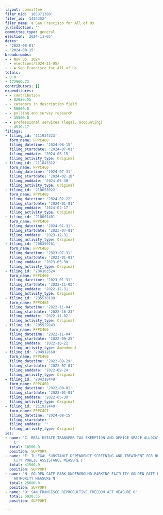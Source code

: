 ```yaml
---
layout: committee
filer_nid: '185371300'
filer_id: '1424352'
filer_name: a San Francisco for All of Us
jurisdiction: ''
committee_type: general
election: '2024-11-05'
dates:
- '2022-08-01'
- '2024-08-15'
breadcrumbs:
- - Nov 05, 2024
  - elections/2024-11-05/
- - A San Francisco for All of Us
totals:
- 0.0
- 172960.72
contributors: []
expenditures:
- - contribution
  - 82920.55
- - category in description field
  - 50000.0
- - polling and survey research
  - 35500.0
- - professional services (legal, accounting)
  - 4510.17
filings:
- filing_id: '211934523'
  form_name: FPPC460
  filing_datetime: '2024-08-15'
  filing_startdate: '2024-07-01'
  filing_enddate: '2024-08-15'
  filing_activity_type: Original
- filing_id: '211843312'
  form_name: FPPC460
  filing_datetime: '2024-07-31'
  filing_startdate: '2024-02-18'
  filing_enddate: '2024-06-30'
  filing_activity_type: Original
- filing_id: '210656022'
  form_name: FPPC460
  filing_datetime: '2024-02-22'
  filing_startdate: '2024-01-01'
  filing_enddate: '2024-02-17'
  filing_activity_type: Original
- filing_id: '210001401'
  form_name: FPPC460
  filing_datetime: '2024-01-31'
  filing_startdate: '2023-07-01'
  filing_enddate: '2023-12-31'
  filing_activity_type: Original
- filing_id: '208399261'
  form_name: FPPC460
  filing_datetime: '2023-07-31'
  filing_startdate: '2023-01-01'
  filing_enddate: '2023-06-30'
  filing_activity_type: Original
- filing_id: '206183524'
  form_name: FPPC460
  filing_datetime: '2023-01-31'
  filing_startdate: '2022-11-03'
  filing_enddate: '2022-12-31'
  filing_activity_type: Original
- filing_id: '205530180'
  form_name: FPPC460
  filing_datetime: '2022-11-04'
  filing_startdate: '2022-10-23'
  filing_enddate: '2022-11-02'
  filing_activity_type: Original
- filing_id: '205529943'
  form_name: FPPC460
  filing_datetime: '2022-11-04'
  filing_startdate: '2022-09-25'
  filing_enddate: '2022-10-22'
  filing_activity_type: Amendment
- filing_id: '204912660'
  form_name: FPPC460
  filing_datetime: '2022-09-29'
  filing_startdate: '2022-07-01'
  filing_enddate: '2022-09-24'
  filing_activity_type: Original
- filing_id: '204318448'
  form_name: FPPC460
  filing_datetime: '2022-08-01'
  filing_startdate: '2022-01-01'
  filing_enddate: '2022-06-30'
  filing_activity_type: Original
- filing_id: '211932440'
  form_name: FPPC497
  filing_datetime: '2024-08-15'
  filing_startdate: ''
  filing_enddate: ''
  filing_activity_type: Original
ies:
- name: 'C: REAL ESTATE TRANSFER TAX EXEMPTION AND OFFICE SPACE ALLOCATION MEASURE
    C'
  total: 10500.0
  position: SUPPORT
- name: 'F: ILLEGAL SUBSTANCE DEPENDENCE SCREENING AND TREATMENT FOR RECIPIENTS OF
    CITY PUBLIC ASSISTANCE MEASURE F'
  total: 41500.0
  position: SUPPORT
- name: 'N: GOLDEN GATE PARK UNDERGROUND PARKING FACILITY GOLDEN GATE PARK CONCOURSE
    AUTHORITY MEASURE N'
  total: 25000.0
  position: SUPPORT
- name: 'O: SAN FRANCISCO REPRODUCTIVE FREEDOM ACT MEASURE O'
  total: 5920.55
  position: SUPPORT

---
```


